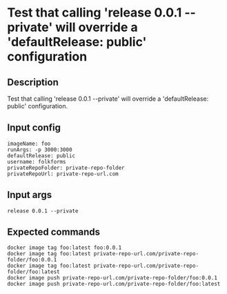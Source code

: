 # Test that calling 'release 0.0.1 --private' will override a 'defaultRelease: public' configuration

## Description

Test that calling 'release 0.0.1 --private' will override a 'defaultRelease: public' configuration.

## Input config

    imageName: foo
    runArgs: -p 3000:3000
    defaultRelease: public
    username: folkforms
    privateRepoFolder: private-repo-folder
    privateRepoUrl: private-repo-url.com

## Input args

    release 0.0.1 --private

## Expected commands

    docker image tag foo:latest foo:0.0.1
    docker image tag foo:latest private-repo-url.com/private-repo-folder/foo:0.0.1
    docker image tag foo:latest private-repo-url.com/private-repo-folder/foo:latest
    docker image push private-repo-url.com/private-repo-folder/foo:0.0.1
    docker image push private-repo-url.com/private-repo-folder/foo:latest
